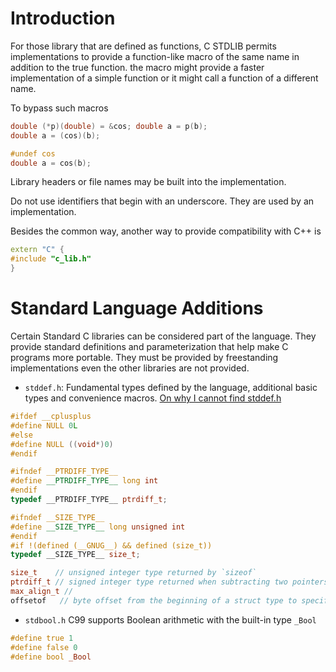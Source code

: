 # Introduction

For those library that are defined as functions, C STDLIB permits implementations to provide a function-like macro of the same name in addition to the true function. the macro might provide a faster implementation of a simple function or it might call a function of a different name.

To bypass such macros

```c
double (*p)(double) = &cos; double a = p(b);
double a = (cos)(b);

#undef cos
double a = cos(b);
```

Library headers or file names may be built into the implementation.

Do not use identifiers that begin with an underscore. They are used by an implementation.

Besides the common way, another way to provide compatibility with C++ is 

```cpp
extern "C" {
#include "c_lib.h"
}
```
# Standard Language Additions

Certain Standard C libraries can be considered part of the language. They provide standard definitions and parameterization that help make C programs more portable. They must be provided by freestanding implementations even the other libraries are not provided.

- `stddef.h`: Fundamental types defined by the language, additional basic types and convenience macros. [On why I cannot find stddef.h](https://unix.stackexchange.com/questions/451232/where-is-stddef-h-defined-in-linux)

```c
#ifdef __cplusplus
#define NULL 0L
#else
#define NULL ((void*)0)
#endif

#ifndef __PTRDIFF_TYPE__
#define __PTRDIFF_TYPE__ long int
#endif
typedef __PTRDIFF_TYPE__ ptrdiff_t;

#ifndef __SIZE_TYPE__
#define __SIZE_TYPE__ long unsigned int
#endif
#if !(defined (__GNUG__) && defined (size_t))
typedef __SIZE_TYPE__ size_t;

size_t    // unsigned integer type returned by `sizeof`
ptrdiff_t // signed integer type returned when subtracting two pointers
max_align_t //
offsetof   // byte offset from the beginning of a struct type to specified member
```

- `stdbool.h` C99 supports Boolean arithmetic with the built-in type `_Bool`

```c
#define true 1
#define false 0
#define bool _Bool
```
